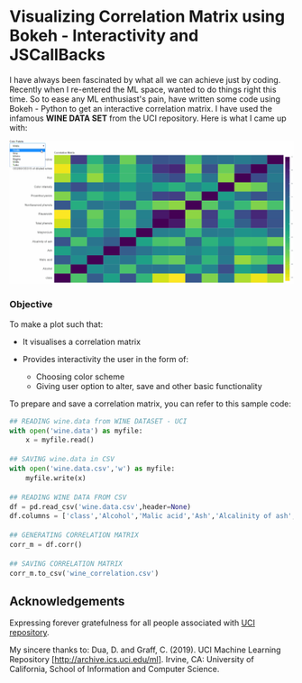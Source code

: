 # Visualizing Correlation Matrix using Bokeh - Interactivity and JSCallBacks
I have always been fascinated by what all we can achieve just by coding. Recently when I re-entered the ML space, wanted to do things right this time. So to ease any ML enthusiast's pain, have written some code using Bokeh - Python to get an interactive correlation matrix. I have used the infamous **WINE DATA SET** from the UCI repository. Here is what I came up with:

![Correlation Matrix](correlation_matrix_gif.gif)


### Objective
To make a plot such that:

+ It visualises a correlation matrix
+ Provides interactivity the user in the form of:

    + Choosing color scheme
    + Giving user option to alter, save and other basic functionality


To prepare and save a correlation matrix, you can refer to this sample code:
```python
## READING wine.data from WINE DATASET - UCI
with open('wine.data') as myfile:
    x = myfile.read()

## SAVING wine.data in CSV
with open('wine.data.csv','w') as myfile:
    myfile.write(x)

## READING WINE DATA FROM CSV
df = pd.read_csv('wine.data.csv',header=None)
df.columns = ['class','Alcohol','Malic acid','Ash','Alcalinity of ash','Magnesium','Total phenols','Flavanoids','Nonflavanoid phenols','Proanthocyanins','Color intensity','Hue','OD280/OD315 of diluted wines','Proline']

## GENERATING CORRELATION MATRIX
corr_m = df.corr()

## SAVING CORRELATION MATRIX
corr_m.to_csv('wine_correlation.csv')
```

## Acknowledgements
Expressing forever gratefulness for all people associated with [UCI repository](https://archive.ics.uci.edu/ml/index.php).

My sincere thanks to:
Dua, D. and Graff, C. (2019). UCI Machine Learning Repository [http://archive.ics.uci.edu/ml]. Irvine, CA: University of California, School of Information and Computer Science.